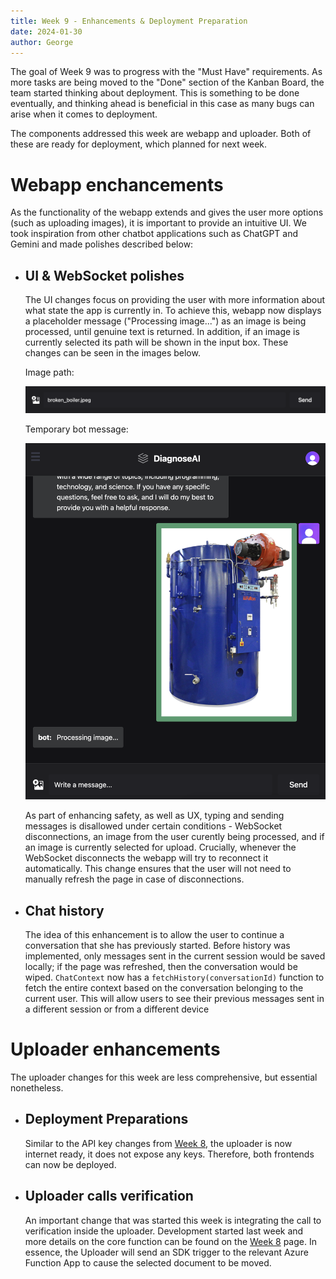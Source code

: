 ```yaml
---
title: Week 9 - Enhancements & Deployment Preparation
date: 2024-01-30
author: George
---
```


The goal of Week 9 was to progress with the "Must Have" requirements. As more
tasks are being moved to the "Done" section of the Kanban Board, the team
started thinking about deployment. This is something to be done eventually, and
thinking ahead is beneficial in this case as many bugs can arise when it comes
to deployment.

The components addressed this week are webapp and uploader. Both of these are
ready for deployment, which planned for next week.

# Webapp enchancements

As the functionality of the webapp extends and gives the user more options (such
as uploading images), it is important to provide an intuitive UI. We took
inspiration from other chatbot applications such as ChatGPT and Gemini and made
polishes described below:

- ## UI & WebSocket polishes

  The UI changes focus on providing the user with more information about what
  state the app is currently in. To achieve this, webapp now displays a
  placeholder message ("Processing image...") as an image is being processed,
  until genuine text is returned. In addition, if an image is currently selected
  its path will be shown in the input box. These changes can be seen in the
  images below.

  Image path:
  <!-- ![Image of new image send UI](images/img_path.png) -->
  <img src="img_path.png" alt="Image of new image send UI" width=860>
  <!-- ![Image of photo processing](images/processing_img.png) -->

  Temporary bot message:

  <img src="processing_img.png" alt="Image of photo processing" width=500>

  As part of enhancing safety, as well as UX, typing and sending
  messages is disallowed under certain conditions - WebSocket disconnections,
  an image from the user curently being processed, and if an image is
  currently selected for upload. Crucially, whenever the WebSocket disconnects
  the webapp will try to reconnect it automatically. This change ensures that
  the user will not need to manually refresh the page in case of disconnections.

- ## Chat history

  The idea of this enhancement is to allow the user to continue a conversation
  that she has previously started. Before history was implemented, only messages
  sent in the current session would be saved locally; if the page was refreshed,
  then the conversation would be wiped. `ChatContext` now has a
  `fetchHistory(conversationId)` function to fetch the entire context based on
  the conversation belonging to the current user. This will allow users to see
  their previous messages sent in a different session or from a different device

# Uploader enhancements

The uploader changes for this week are less comprehensive, but essential nonetheless.

- ## Deployment Preparations

  Similar to the API key changes from [Week 8](/diagnoseai-dev-blog/posts/week-08/#api-key-security),
  the uploader is now internet ready, it does not expose any keys. Therefore,
  both frontends can now be deployed.

- ## Uploader calls verification

  An important change that was started this week is integrating the call to
  verification inside the uploader. Development started last week and more
  details on the core function can be found on the
  [Week 8](/diagnoseai-dev-blog/posts/week-08/#migrating-validated-documents-to-production-index)
  page. In essence, the Uploader will send an SDK trigger to the relevant Azure
  Function App to cause the selected document to be moved.
